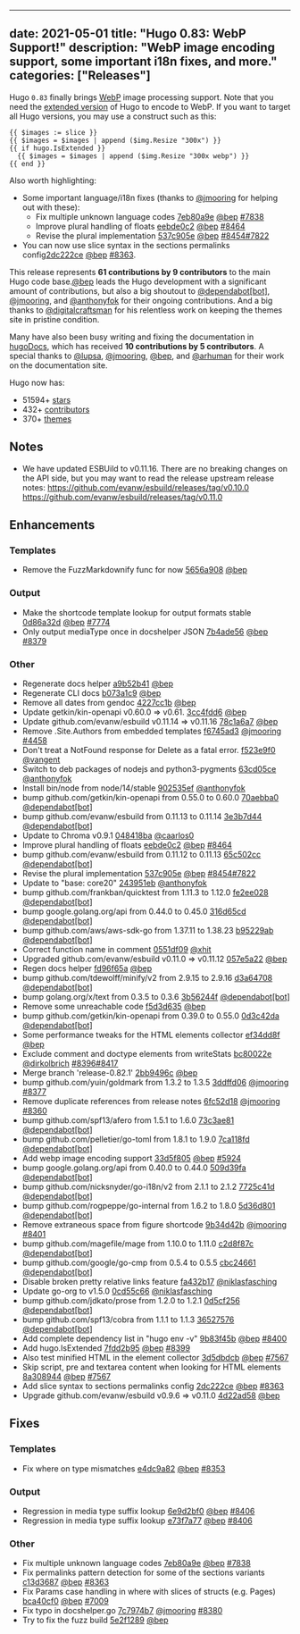 
---
date: 2021-05-01
title: "Hugo 0.83: WebP Support!"
description: "WebP image encoding support, some important i18n fixes, and more."
categories: ["Releases"]
---

Hugo `0.83` finally brings [WebP](https://gohugo.io/content-management/image-processing/) image processing support. Note that you need the [extended version](https://gohugo.io/troubleshooting/faq/#i-get-tocss--this-feature-is-not-available-in-your-current-hugo-version) of Hugo to encode to WebP. If you want to target all Hugo versions, you may use a construct such as this:

```go-html-template
{{ $images := slice }}
{{ $images = $images | append ($img.Resize "300x") }}
{{ if hugo.IsExtended }}
  {{ $images = $images | append ($img.Resize "300x webp") }}
{{ end }}
```

Also worth highlighting:

* Some important language/i18n fixes (thanks to [@jmooring](https://github.com/jmooring) for helping out with these):
    * Fix multiple unknown language codes [7eb80a9e](https://github.com/gohugoio/hugo/commit/7eb80a9e6fcb6d31711effa20310cfefb7b23c1b) [@bep](https://github.com/bep) [#7838](https://github.com/gohugoio/hugo/issues/7838)
    * Improve plural handling of floats [eebde0c2](https://github.com/gohugoio/hugo/commit/eebde0c2ac4964e91d26d8b0cf0ac43afcfd207f) [@bep](https://github.com/bep) [#8464](https://github.com/gohugoio/hugo/issues/8464)
    * Revise the plural implementation [537c905e](https://github.com/gohugoio/hugo/commit/537c905ec103dc5adaf8a1b2ccdef5da7cc660fd) [@bep](https://github.com/bep) [#8454](https://github.com/gohugoio/hugo/issues/8454)[#7822](https://github.com/gohugoio/hugo/issues/7822)
* You can now use slice syntax in the sections permalinks config[2dc222ce](https://github.com/gohugoio/hugo/commit/2dc222cec4460595af8569165d1c498bb45aac84) [@bep](https://github.com/bep) [#8363](https://github.com/gohugoio/hugo/issues/8363).

This release represents **61 contributions by 9 contributors** to the main Hugo code base.[@bep](https://github.com/bep) leads the Hugo development with a significant amount of contributions, but also a big shoutout to [@dependabot[bot]](https://github.com/apps/dependabot), [@jmooring](https://github.com/jmooring), and [@anthonyfok](https://github.com/anthonyfok) for their ongoing contributions.
And a big thanks to [@digitalcraftsman](https://github.com/digitalcraftsman) for his relentless work on keeping the themes site in pristine condition.

Many have also been busy writing and fixing the documentation in [hugoDocs](https://github.com/gohugoio/hugoDocs),
which has received **10 contributions by 5 contributors**. A special thanks to [@lupsa](https://github.com/lupsa), [@jmooring](https://github.com/jmooring), [@bep](https://github.com/bep), and [@arhuman](https://github.com/arhuman) for their work on the documentation site.


Hugo now has:

* 51594+ [stars](https://github.com/gohugoio/hugo/stargazers)
* 432+ [contributors](https://github.com/gohugoio/hugo/graphs/contributors)
* 370+ [themes](http://themes.gohugo.io/)

## Notes

* We have updated ESBUild to v0.11.16. There are no breaking changes on the API side, but you may want to read the release upstream release notes: https://github.com/evanw/esbuild/releases/tag/v0.10.0 https://github.com/evanw/esbuild/releases/tag/v0.11.0

## Enhancements

### Templates

* Remove the FuzzMarkdownify func for now [5656a908](https://github.com/gohugoio/hugo/commit/5656a908d837f2aa21837d39712b8ab4aa6db842) [@bep](https://github.com/bep) 

### Output

* Make the shortcode template lookup for output formats stable [0d86a32d](https://github.com/gohugoio/hugo/commit/0d86a32d8f3031e2124c8005b680b597f3c0e558) [@bep](https://github.com/bep) [#7774](https://github.com/gohugoio/hugo/issues/7774)
* Only output mediaType once in docshelper JSON [7b4ade56](https://github.com/gohugoio/hugo/commit/7b4ade56dd50d89a91760fc5ef8e2f151874de96) [@bep](https://github.com/bep) [#8379](https://github.com/gohugoio/hugo/issues/8379)

### Other

* Regenerate docs helper [a9b52b41](https://github.com/gohugoio/hugo/commit/a9b52b41758d20ae4c10b71721b22175395c69e9) [@bep](https://github.com/bep) 
* Regenerate CLI docs [b073a1c9](https://github.com/gohugoio/hugo/commit/b073a1c9723980eeb58717884006148dfc0e0c8e) [@bep](https://github.com/bep) 
* Remove all dates from gendoc [4227cc1b](https://github.com/gohugoio/hugo/commit/4227cc1bd308d1ef1ea151c86f72f537b5e77b1d) [@bep](https://github.com/bep) 
* Update getkin/kin-openapi v0.60.0 => v0.61. [3cc4fdd6](https://github.com/gohugoio/hugo/commit/3cc4fdd6f358263ffde33ccbf61546f073979e32) [@bep](https://github.com/bep) 
* Update github.com/evanw/esbuild v0.11.14 => v0.11.16 [78c1a6a7](https://github.com/gohugoio/hugo/commit/78c1a6a7c6e14f006854ee97ec561abdcf6203fc) [@bep](https://github.com/bep) 
* Remove .Site.Authors from embedded templates [f6745ad3](https://github.com/gohugoio/hugo/commit/f6745ad3588a7b3aaae228fec18fe0027affd566) [@jmooring](https://github.com/jmooring) [#4458](https://github.com/gohugoio/hugo/issues/4458)
* Don't treat a NotFound response for Delete as a fatal error. [f523e9f0](https://github.com/gohugoio/hugo/commit/f523e9f0fd0e0b0ce75879532caa834742297d16) [@vangent](https://github.com/vangent) 
* Switch to deb packages of nodejs and python3-pygments [63cd05ce](https://github.com/gohugoio/hugo/commit/63cd05ce5ae308c496b848f6b11bcb3fdbdf5cb2) [@anthonyfok](https://github.com/anthonyfok) 
* Install bin/node from node/14/stable [902535ef](https://github.com/gohugoio/hugo/commit/902535ef11fce449b377896ab7498c4799beb9ce) [@anthonyfok](https://github.com/anthonyfok) 
* bump github.com/getkin/kin-openapi from 0.55.0 to 0.60.0 [70aebba0](https://github.com/gohugoio/hugo/commit/70aebba04d801fe6a3784394d25c433ffeb6d123) [@dependabot[bot]](https://github.com/apps/dependabot) 
* bump github.com/evanw/esbuild from 0.11.13 to 0.11.14 [3e3b7d44](https://github.com/gohugoio/hugo/commit/3e3b7d4474ea97a1990f303482a12f0c3031bd07) [@dependabot[bot]](https://github.com/apps/dependabot) 
* Update to Chroma v0.9.1 [048418ba](https://github.com/gohugoio/hugo/commit/048418ba749d02eb3dde9d6895cedef2adaefefd) [@caarlos0](https://github.com/caarlos0) 
* Improve plural handling of floats [eebde0c2](https://github.com/gohugoio/hugo/commit/eebde0c2ac4964e91d26d8b0cf0ac43afcfd207f) [@bep](https://github.com/bep) [#8464](https://github.com/gohugoio/hugo/issues/8464)
* bump github.com/evanw/esbuild from 0.11.12 to 0.11.13 [65c502cc](https://github.com/gohugoio/hugo/commit/65c502cc8110e49540cbe2b49ecd5a8ede9e67a1) [@dependabot[bot]](https://github.com/apps/dependabot) 
* Revise the plural implementation [537c905e](https://github.com/gohugoio/hugo/commit/537c905ec103dc5adaf8a1b2ccdef5da7cc660fd) [@bep](https://github.com/bep) [#8454](https://github.com/gohugoio/hugo/issues/8454)[#7822](https://github.com/gohugoio/hugo/issues/7822)
* Update to "base: core20" [243951eb](https://github.com/gohugoio/hugo/commit/243951ebe9715d3da3968e96e6f60dcd53e25d92) [@anthonyfok](https://github.com/anthonyfok) 
* bump github.com/frankban/quicktest from 1.11.3 to 1.12.0 [fe2ee028](https://github.com/gohugoio/hugo/commit/fe2ee028024836695c99e28595393588e3930136) [@dependabot[bot]](https://github.com/apps/dependabot) 
* bump google.golang.org/api from 0.44.0 to 0.45.0 [316d65cd](https://github.com/gohugoio/hugo/commit/316d65cd7049d60b0d5ac0080a87236198e74fc9) [@dependabot[bot]](https://github.com/apps/dependabot) 
* bump github.com/aws/aws-sdk-go from 1.37.11 to 1.38.23 [b95229ab](https://github.com/gohugoio/hugo/commit/b95229ab49ac2126aefe7802392ef34fdd021c3b) [@dependabot[bot]](https://github.com/apps/dependabot) 
* Correct function name in comment [0551df09](https://github.com/gohugoio/hugo/commit/0551df090e6b2a391941bf7383b79c2dbc11d416) [@xhit](https://github.com/xhit) 
* Upgraded github.com/evanw/esbuild v0.11.0 => v0.11.12 [057e5a22](https://github.com/gohugoio/hugo/commit/057e5a22af937459082c3096ba3095b343d1a8bf) [@bep](https://github.com/bep) 
* Regen docs helper [fd96f65a](https://github.com/gohugoio/hugo/commit/fd96f65a3d7755e49b4a70fb276dfffcba4e541a) [@bep](https://github.com/bep) 
* bump github.com/tdewolff/minify/v2 from 2.9.15 to 2.9.16 [d3a64708](https://github.com/gohugoio/hugo/commit/d3a64708f49139552ca79a199a4cbf6544375443) [@dependabot[bot]](https://github.com/apps/dependabot) 
* bump golang.org/x/text from 0.3.5 to 0.3.6 [3b56244f](https://github.com/gohugoio/hugo/commit/3b56244f425a72c783bb58c30542aeb4b045acca) [@dependabot[bot]](https://github.com/apps/dependabot) 
* Remove some unreachable code [f5d3d635](https://github.com/gohugoio/hugo/commit/f5d3d635e6b88d7c5d304b80f04e7b4361349fd6) [@bep](https://github.com/bep) 
* bump github.com/getkin/kin-openapi from 0.39.0 to 0.55.0 [0d3c42da](https://github.com/gohugoio/hugo/commit/0d3c42da56151325f16802b3b1a4105a21ce250e) [@dependabot[bot]](https://github.com/apps/dependabot) 
* Some performance tweaks for the HTML elements collector [ef34dd8f](https://github.com/gohugoio/hugo/commit/ef34dd8f0e94e52ba6f1d5d607e4ac3ae98a7abb) [@bep](https://github.com/bep) 
* Exclude comment and doctype elements from writeStats [bc80022e](https://github.com/gohugoio/hugo/commit/bc80022e033a5462d1a9ce541f40a050994011cc) [@dirkolbrich](https://github.com/dirkolbrich) [#8396](https://github.com/gohugoio/hugo/issues/8396)[#8417](https://github.com/gohugoio/hugo/issues/8417)
* Merge branch 'release-0.82.1' [2bb9496c](https://github.com/gohugoio/hugo/commit/2bb9496ce29dfe90e8b3664ed8cf7f895011b2d4) [@bep](https://github.com/bep) 
* bump github.com/yuin/goldmark from 1.3.2 to 1.3.5 [3ddffd06](https://github.com/gohugoio/hugo/commit/3ddffd064dbacf62aa854b26ea8ddc5d15ba1ef8) [@jmooring](https://github.com/jmooring) [#8377](https://github.com/gohugoio/hugo/issues/8377)
* Remove duplicate references from release notes [6fc52d18](https://github.com/gohugoio/hugo/commit/6fc52d185a98b86c70b6ba862549cc6aae782691) [@jmooring](https://github.com/jmooring) [#8360](https://github.com/gohugoio/hugo/issues/8360)
* bump github.com/spf13/afero from 1.5.1 to 1.6.0 [73c3ae81](https://github.com/gohugoio/hugo/commit/73c3ae818a7fc78febff092ac74772a114a2cbd2) [@dependabot[bot]](https://github.com/apps/dependabot) 
* bump github.com/pelletier/go-toml from 1.8.1 to 1.9.0 [7ca118fd](https://github.com/gohugoio/hugo/commit/7ca118fdfd9f0d1c636ef5e266c9000a20099e03) [@dependabot[bot]](https://github.com/apps/dependabot) 
* Add webp image encoding support [33d5f805](https://github.com/gohugoio/hugo/commit/33d5f805923eb50dfb309d024f6555c59a339846) [@bep](https://github.com/bep) [#5924](https://github.com/gohugoio/hugo/issues/5924)
* bump google.golang.org/api from 0.40.0 to 0.44.0 [509d39fa](https://github.com/gohugoio/hugo/commit/509d39fa6ddbba106c127b7923a41b0dcaea9381) [@dependabot[bot]](https://github.com/apps/dependabot) 
* bump github.com/nicksnyder/go-i18n/v2 from 2.1.1 to 2.1.2 [7725c41d](https://github.com/gohugoio/hugo/commit/7725c41d40b7009c2701a5ad3fa6bc9de57b88ee) [@dependabot[bot]](https://github.com/apps/dependabot) 
* bump github.com/rogpeppe/go-internal from 1.6.2 to 1.8.0 [5d36d801](https://github.com/gohugoio/hugo/commit/5d36d801534c0823697610fdb32e1eeb61f70e33) [@dependabot[bot]](https://github.com/apps/dependabot) 
* Remove extraneous space from figure shortcode [9b34d42b](https://github.com/gohugoio/hugo/commit/9b34d42bb2ff05deaeeef63ff4b5b993f35f0451) [@jmooring](https://github.com/jmooring) [#8401](https://github.com/gohugoio/hugo/issues/8401)
* bump github.com/magefile/mage from 1.10.0 to 1.11.0 [c2d8f87c](https://github.com/gohugoio/hugo/commit/c2d8f87cfc1c4ae666fbb1fb5b8983d43492333f) [@dependabot[bot]](https://github.com/apps/dependabot) 
* bump github.com/google/go-cmp from 0.5.4 to 0.5.5 [cbc24661](https://github.com/gohugoio/hugo/commit/cbc246616e88729322dad70971eae18ef59dd5d4) [@dependabot[bot]](https://github.com/apps/dependabot) 
* Disable broken pretty relative links feature [fa432b17](https://github.com/gohugoio/hugo/commit/fa432b17b349ed7e914af3625187e2c1dc2e243b) [@niklasfasching](https://github.com/niklasfasching) 
* Update go-org to v1.5.0 [0cd55c66](https://github.com/gohugoio/hugo/commit/0cd55c66d370559b66eea220626c4842efaf7039) [@niklasfasching](https://github.com/niklasfasching) 
* bump github.com/jdkato/prose from 1.2.0 to 1.2.1 [0d5cf256](https://github.com/gohugoio/hugo/commit/0d5cf256e4f2a5babcbcf7b49a6818869c3c0691) [@dependabot[bot]](https://github.com/apps/dependabot) 
* bump github.com/spf13/cobra from 1.1.1 to 1.1.3 [36527576](https://github.com/gohugoio/hugo/commit/36527576b30224dff2eae7f6c9f27eff807d5402) [@dependabot[bot]](https://github.com/apps/dependabot) 
* Add complete dependency list in "hugo env -v" [9b83f45b](https://github.com/gohugoio/hugo/commit/9b83f45b6dcafa6e50df80a4786d6a36400a47fe) [@bep](https://github.com/bep) [#8400](https://github.com/gohugoio/hugo/issues/8400)
* Add hugo.IsExtended [7fdd2b95](https://github.com/gohugoio/hugo/commit/7fdd2b95e20f322b0a47f63ff1010a04f47ce67b) [@bep](https://github.com/bep) [#8399](https://github.com/gohugoio/hugo/issues/8399)
* Also test minified HTML in the element collector [3d5dbdcb](https://github.com/gohugoio/hugo/commit/3d5dbdcb1a11b059fc2f93ed6fadb9009bf72673) [@bep](https://github.com/bep) [#7567](https://github.com/gohugoio/hugo/issues/7567)
* Skip script, pre and textarea content when looking for HTML elements [8a308944](https://github.com/gohugoio/hugo/commit/8a308944e46f8c2aa054005d5aed89f2711f9c1d) [@bep](https://github.com/bep) [#7567](https://github.com/gohugoio/hugo/issues/7567)
* Add slice syntax to sections permalinks config [2dc222ce](https://github.com/gohugoio/hugo/commit/2dc222cec4460595af8569165d1c498bb45aac84) [@bep](https://github.com/bep) [#8363](https://github.com/gohugoio/hugo/issues/8363)
* Upgrade github.com/evanw/esbuild v0.9.6 => v0.11.0 [4d22ad58](https://github.com/gohugoio/hugo/commit/4d22ad580ec8c8e5e27cf4f5cce69b6828aa8501) [@bep](https://github.com/bep) 

## Fixes

### Templates

* Fix where on type mismatches [e4dc9a82](https://github.com/gohugoio/hugo/commit/e4dc9a82b557a417b1552c533b0df605c6ff1cc0) [@bep](https://github.com/bep) [#8353](https://github.com/gohugoio/hugo/issues/8353)

### Output

* Regression in media type suffix lookup [6e9d2bf0](https://github.com/gohugoio/hugo/commit/6e9d2bf0c936900f8f676d485098755b3f463373) [@bep](https://github.com/bep) [#8406](https://github.com/gohugoio/hugo/issues/8406)
* Regression in media type suffix lookup [e73f7a77](https://github.com/gohugoio/hugo/commit/e73f7a770dfb06f23d842d589bdd3d0fb53c7eed) [@bep](https://github.com/bep) [#8406](https://github.com/gohugoio/hugo/issues/8406)

### Other

* Fix multiple unknown language codes [7eb80a9e](https://github.com/gohugoio/hugo/commit/7eb80a9e6fcb6d31711effa20310cfefb7b23c1b) [@bep](https://github.com/bep) [#7838](https://github.com/gohugoio/hugo/issues/7838)
* Fix permalinks pattern detection for some of the sections variants [c13d3687](https://github.com/gohugoio/hugo/commit/c13d368746992eb39a33f065ca808e129baec4ef) [@bep](https://github.com/bep) [#8363](https://github.com/gohugoio/hugo/issues/8363)
* Fix Params case handling in where with slices of structs (e.g. Pages) [bca40cf0](https://github.com/gohugoio/hugo/commit/bca40cf0c9c7b75e6d5b4a9ac8b927eb17590c7e) [@bep](https://github.com/bep) [#7009](https://github.com/gohugoio/hugo/issues/7009)
* Fix typo in docshelper.go [7c7974b7](https://github.com/gohugoio/hugo/commit/7c7974b711879938eafc08a2ce242d0f00c8e9e6) [@jmooring](https://github.com/jmooring) [#8380](https://github.com/gohugoio/hugo/issues/8380)
* Try to fix the fuzz build [5e2f1289](https://github.com/gohugoio/hugo/commit/5e2f1289118dc1489fb782bf289298a05104eeaf) [@bep](https://github.com/bep) 






